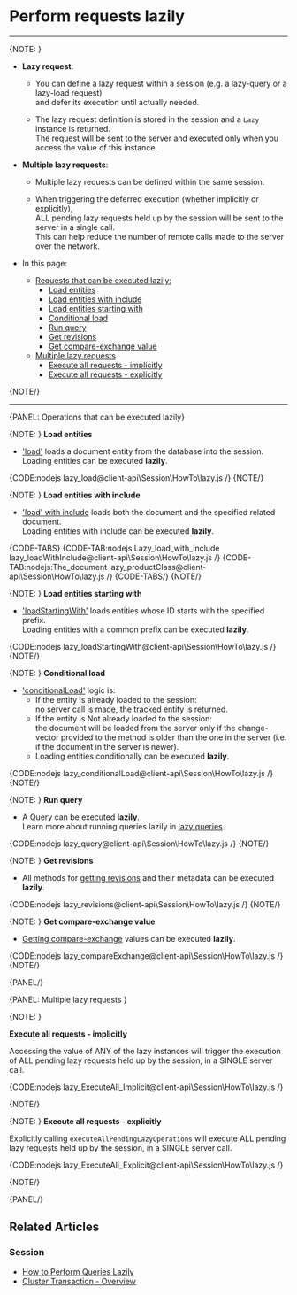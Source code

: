 # Perform requests lazily
---

{NOTE: }

* __Lazy request__:

    * You can define a lazy request within a session (e.g. a lazy-query or a lazy-load request)  
      and defer its execution until actually needed.

    * The lazy request definition is stored in the session and a `Lazy` instance is returned.  
      The request will be sent to the server and executed only when you access the value of this instance.

* __Multiple lazy requests__:

    * Multiple lazy requests can be defined within the same session.

    * When triggering the deferred execution (whether implicitly or explicitly),  
      ALL pending lazy requests held up by the session will be sent to the server in a single call.  
      This can help reduce the number of remote calls made to the server over the network.

* In this page:
    * [Requests that can be executed lazily:](../../../client-api/session/how-to/perform-operations-lazily#requests-that-can-be-executed-lazily)
        * [Load entities](../../../client-api/session/how-to/perform-operations-lazily#loadEntities)
        * [Load entities with include](../../../client-api/session/how-to/perform-operations-lazily#loadWithInclude)
        * [Load entities starting with](../../../client-api/session/how-to/perform-operations-lazily#loadStartingWith)
        * [Conditional load](../../../client-api/session/how-to/perform-operations-lazily#conditionalLoad)
        * [Run query](../../../client-api/session/how-to/perform-operations-lazily#runQuery)
        * [Get revisions](../../../client-api/session/how-to/perform-operations-lazily#getRevisions)
        * [Get compare-exchange value](../../../client-api/session/how-to/perform-operations-lazily#getCompareExchange)
    * [Multiple lazy requests](../../../client-api/session/how-to/perform-operations-lazily#multiple-lazy-requests)
        * [Execute all requests - implicitly](../../../client-api/session/how-to/perform-operations-lazily#implicit)
        * [Execute all requests - explicitly](../../../client-api/session/how-to/perform-operations-lazily#explicit)

{NOTE/}

---

{PANEL: Operations that can be executed lazily}

{NOTE: }
<a id="loadEntities" /> __Load entities__

* ['load'](../../../client-api/session/loading-entities#load) loads a document entity from the database into the session.  
  Loading entities can be executed __lazily__.   

{CODE:nodejs lazy_load@client-api\Session\HowTo\lazy.js /}
{NOTE/}

{NOTE: }
<a id="loadWithInclude" /> __Load entities with include__

* ['load' with include](../../../client-api/session/loading-entities#load-with-includes) loads both the document and the specified related document.    
  Loading entities with include can be executed __lazily__.

{CODE-TABS}
{CODE-TAB:nodejs:Lazy_load_with_include lazy_loadWithInclude@client-api\Session\HowTo\lazy.js /}
{CODE-TAB:nodejs:The_document lazy_productClass@client-api\Session\HowTo\lazy.js /}
{CODE-TABS/}
{NOTE/}

{NOTE: }
<a id="loadStartingWith" /> __Load entities starting with__

* ['loadStartingWith'](../../../client-api/session/loading-entities#loadstartingwith) loads entities whose ID starts with the specified prefix.  
  Loading entities with a common prefix can be executed __lazily__.

{CODE:nodejs lazy_loadStartingWith@client-api\Session\HowTo\lazy.js /}
{NOTE/}

{NOTE: }
<a id="conditionalLoad" /> __Conditional load__

* ['conditionalLoad'](../../../client-api/session/loading-entities#conditionalload) logic is: 
  * If the entity is already loaded to the session:  
    no server call is made, the tracked entity is returned.    
  * If the entity is Not already loaded to the session:  
    the document will be loaded from the server only if the change-vector provided to the method is older than the one in the server
    (i.e. if the document in the server is newer).
  * Loading entities conditionally can be executed __lazily__.  

{CODE:nodejs lazy_conditionalLoad@client-api\Session\HowTo\lazy.js /}
{NOTE/}

{NOTE: }
<a id="runQuery" /> __Run query__

* A Query can be executed __lazily__.  
  Learn more about running queries lazily in [lazy queries](../../../client-api/session/querying/how-to-perform-queries-lazily).

{CODE:nodejs lazy_query@client-api\Session\HowTo\lazy.js /}
{NOTE/}

{NOTE: }
<a id="getRevisions" /> __Get revisions__

* All methods for [getting revisions](../../../document-extensions/revisions/client-api/session/loading) and their metadata can be executed __lazily__.

{CODE:nodejs lazy_revisions@client-api\Session\HowTo\lazy.js /}
{NOTE/}

{NOTE: }
<a id="getCompareExchange" /> __Get compare-exchange value__

* [Getting compare-exchange](../../../client-api/session/cluster-transaction/compare-exchange#get-compare-exchange) values can be executed __lazily__.

{CODE:nodejs lazy_compareExchange@client-api\Session\HowTo\lazy.js /}
{NOTE/}

{PANEL/}

{PANEL: Multiple lazy requests }

{NOTE: }

<a id="implicit" /> __Execute all requests - implicitly__

Accessing the value of ANY of the lazy instances will trigger
the execution of ALL pending lazy requests held up by the session, 
in a SINGLE server call.  

{CODE:nodejs lazy_ExecuteAll_Implicit@client-api\Session\HowTo\lazy.js /}

{NOTE/}

{NOTE: }
<a id="explicit" /> __Execute all requests - explicitly__

Explicitly calling `executeAllPendingLazyOperations` will execute 
ALL pending lazy requests held up by the session, in a SINGLE server call.  

{CODE:nodejs lazy_ExecuteAll_Explicit@client-api\Session\HowTo\lazy.js /}

{NOTE/}

{PANEL/}

## Related Articles

### Session

- [How to Perform Queries Lazily](../../../client-api/session/querying/how-to-perform-queries-lazily)
- [Cluster Transaction - Overview](../../../client-api/session/cluster-transaction/overview)
